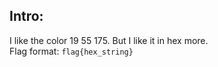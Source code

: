 ## Intro:

I like the color 19 55 175. But I like it in hex more.
<br>
Flag format: `flag{hex_string}`

